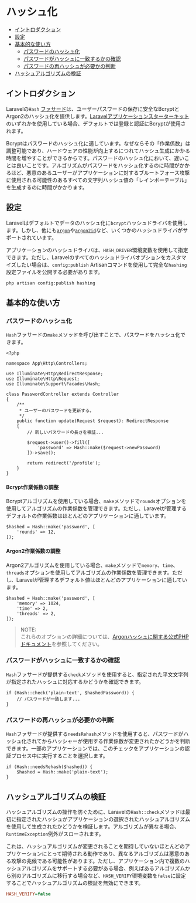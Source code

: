 # ハッシュ化

- [イントロダクション](#introduction)
- [設定](#configuration)
- [基本的な使い方](#basic-usage)
    - [パスワードのハッシュ化](#hashing-passwords)
    - [パスワードがハッシュに一致するかの確認](#verifying-that-a-password-matches-a-hash)
    - [パスワードの再ハッシュが必要かの判断](#determining-if-a-password-needs-to-be-rehashed)
- [ハッシュアルゴリズムの検証](#hash-algorithm-verification)

<a name="introduction"></a>
## イントロダクション

Laravelの`Hash` [ファサード](facades.md)は、ユーザーパスワードの保存に安全なBcryptとArgon2のハッシュ化を提供します。[Laravelアプリケーションスターターキット](starter-kits.md)のいずれかを使用している場合、デフォルトでは登録と認証にBcryptが使用されます。

Bcryptはパスワードのハッシュ化に適しています。なぜならその「作業係数」は調整可能であり、ハードウェアの性能が向上するにつれてハッシュ生成にかかる時間を増やすことができるからです。パスワードのハッシュ化において、遅いことは良いことです。アルゴリズムがパスワードをハッシュ化するのに時間がかかるほど、悪意のあるユーザーがアプリケーションに対するブルートフォース攻撃に使用される可能性のあるすべての文字列ハッシュ値の「レインボーテーブル」を生成するのに時間がかかります。

<a name="configuration"></a>
## 設定

Laravelはデフォルトでデータのハッシュ化に`bcrypt`ハッシュドライバを使用します。しかし、他にも[`argon`](https://en.wikipedia.org/wiki/Argon2)や[`argon2id`](https://en.wikipedia.org/wiki/Argon2)など、いくつかのハッシュドライバがサポートされています。

アプリケーションのハッシュドライバは、`HASH_DRIVER`環境変数を使用して指定できます。ただし、Laravelのすべてのハッシュドライバオプションをカスタマイズしたい場合は、`config:publish` Artisanコマンドを使用して完全な`hashing`設定ファイルを公開する必要があります。

```bash
php artisan config:publish hashing
```

<a name="basic-usage"></a>
## 基本的な使い方

<a name="hashing-passwords"></a>
### パスワードのハッシュ化

`Hash`ファサードの`make`メソッドを呼び出すことで、パスワードをハッシュ化できます。

    <?php

    namespace App\Http\Controllers;

    use Illuminate\Http\RedirectResponse;
    use Illuminate\Http\Request;
    use Illuminate\Support\Facades\Hash;

    class PasswordController extends Controller
    {
        /**
         * ユーザーのパスワードを更新する。
         */
        public function update(Request $request): RedirectResponse
        {
            // 新しいパスワードの長さを検証...

            $request->user()->fill([
                'password' => Hash::make($request->newPassword)
            ])->save();

            return redirect('/profile');
        }
    }

<a name="adjusting-the-bcrypt-work-factor"></a>
#### Bcrypt作業係数の調整

Bcryptアルゴリズムを使用している場合、`make`メソッドで`rounds`オプションを使用してアルゴリズムの作業係数を管理できます。ただし、Laravelが管理するデフォルトの作業係数はほとんどのアプリケーションに適しています。

    $hashed = Hash::make('password', [
        'rounds' => 12,
    ]);

<a name="adjusting-the-argon2-work-factor"></a>
#### Argon2作業係数の調整

Argon2アルゴリズムを使用している場合、`make`メソッドで`memory`、`time`、`threads`オプションを使用してアルゴリズムの作業係数を管理できます。ただし、Laravelが管理するデフォルト値はほとんどのアプリケーションに適しています。

    $hashed = Hash::make('password', [
        'memory' => 1024,
        'time' => 2,
        'threads' => 2,
    ]);

> NOTE:  
> これらのオプションの詳細については、[Argonハッシュに関する公式PHPドキュメント](https://secure.php.net/manual/en/function.password-hash.php)を参照してください。

<a name="verifying-that-a-password-matches-a-hash"></a>
### パスワードがハッシュに一致するかの確認

`Hash`ファサードが提供する`check`メソッドを使用すると、指定された平文文字列が指定されたハッシュに対応するかどうかを確認できます。

    if (Hash::check('plain-text', $hashedPassword)) {
        // パスワードが一致します...
    }

<a name="determining-if-a-password-needs-to-be-rehashed"></a>
### パスワードの再ハッシュが必要かの判断

`Hash`ファサードが提供する`needsRehash`メソッドを使用すると、パスワードがハッシュ化されてからハッシャーが使用する作業係数が変更されたかどうかを判断できます。一部のアプリケーションでは、このチェックをアプリケーションの認証プロセス中に実行することを選択します。

    if (Hash::needsRehash($hashed)) {
        $hashed = Hash::make('plain-text');
    }

<a name="hash-algorithm-verification"></a>
## ハッシュアルゴリズムの検証

ハッシュアルゴリズムの操作を防ぐために、Laravelの`Hash::check`メソッドは最初に指定されたハッシュがアプリケーションの選択されたハッシュアルゴリズムを使用して生成されたかどうかを検証します。アルゴリズムが異なる場合、`RuntimeException`例外がスローされます。

これは、ハッシュアルゴリズムが変更されることを期待していないほとんどのアプリケーションにとって期待される動作であり、異なるアルゴリズムは悪意のある攻撃の兆候である可能性があります。ただし、アプリケーション内で複数のハッシュアルゴリズムをサポートする必要がある場合、例えばあるアルゴリズムから別のアルゴリズムに移行する場合など、`HASH_VERIFY`環境変数を`false`に設定することでハッシュアルゴリズムの検証を無効にできます。

```ini
HASH_VERIFY=false
```
